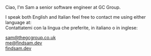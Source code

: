 Ciao, I'm Sam a senior software engineer at GC Group.

I speak both English and Italian feel free to contact me using either language at:\
Contattatemi con la lingua che preferite, in italiano o in inglese:

sam@thegcgroup.co.uk\
me@findsam.dev\
[findsam.dev](https://findsam.dev)



